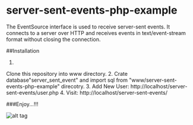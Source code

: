 # server-sent-events-php-example
The EventSource interface is used to receive server-sent events. It connects to a server over HTTP and receives events in text/event-stream format without closing the connection.


##Installation

1.
  Clone this repository into www directory.
2.
  Crate database"server_sent_event" and import sql from "www/server-sent-events-php-example" direcotry.
3.
  Add New User: http://localhost/server-sent-events/user.php
4.
  Visit: http://localhost/server-sent-events/
 
 
 ###Enjoy...!!!
 
 
 ![alt tag](https://raw.githubusercontent.com/shahzadthathal/server-sent-events-php-example/master/server-sent-events-php-example.jpg)
